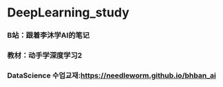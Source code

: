 # DeepLearning_study
###  B站：跟着李沐学AI的笔记
###  教材：动手学深度学习2
###  DataScience 수업교재:https://needleworm.github.io/bhban_ai
